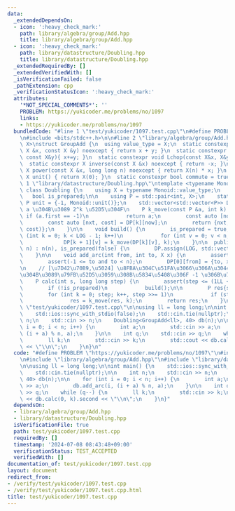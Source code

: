 ```yaml
---
data:
  _extendedDependsOn:
  - icon: ':heavy_check_mark:'
    path: library/algebra/group/Add.hpp
    title: library/algebra/group/Add.hpp
  - icon: ':heavy_check_mark:'
    path: library/datastructure/Doubling.hpp
    title: library/datastructure/Doubling.hpp
  _extendedRequiredBy: []
  _extendedVerifiedWith: []
  _isVerificationFailed: false
  _pathExtension: cpp
  _verificationStatusIcon: ':heavy_check_mark:'
  attributes:
    '*NOT_SPECIAL_COMMENTS*': ''
    PROBLEM: https://yukicoder.me/problems/no/1097
    links:
    - https://yukicoder.me/problems/no/1097
  bundledCode: "#line 1 \"test/yukicoder/1097.test.cpp\"\n#define PROBLEM \"https://yukicoder.me/problems/no/1097\"\
    \n#include <bits/stdc++.h>\n\n#line 2 \"library/algebra/group/Add.hpp\"\ntemplate<typename\
    \ X>\nstruct GroupAdd {\n  using value_type = X;\n  static constexpr X op(const\
    \ X &x, const X &y) noexcept { return x + y; }\n  static constexpr void Rchop(X&x,\
    \ const X&y){ x+=y; }\n  static constexpr void Lchop(const X&x, X&y){ y+=x; }\n\
    \  static constexpr X inverse(const X &x) noexcept { return -x; }\n  static constexpr\
    \ X power(const X &x, long long n) noexcept { return X(n) * x; }\n  static constexpr\
    \ X unit() { return X(0); }\n  static constexpr bool commute = true;\n};\n#line\
    \ 1 \"library/datastructure/Doubling.hpp\"\ntemplate <typename Monoid, int LOG>\
    \ class Doubling {\n    using X = typename Monoid::value_type;\n    int n;\n \
    \   bool is_prepared;\n\n    using P = std::pair<int, X>;\n    static constexpr\
    \ P unit = {-1, Monoid::unit()};\n    std::vector<std::vector<P>> DP;\n\n    //\
    \ a \u304B\u3089 2^k \u52D5\u304F\n    P k_move(const P &a, int k) {\n       \
    \ if (a.first == -1)\n            return a;\n        const auto [now, val] = a;\n\
    \        const auto [nxt, cost] = DP[k][now];\n        return {nxt, Monoid::op(val,\
    \ cost)};\n    }\n\n    void build() {\n        is_prepared = true;\n        for\
    \ (int k = 0; k < LOG - 1; k++)\n            for (int v = 0; v < n; v++)\n   \
    \             DP[k + 1][v] = k_move(DP[k][v], k);\n    }\n\n  public:\n    Doubling(int\
    \ n) : n(n), is_prepared(false) {\n        DP.assign(LOG, std::vector<P>(n, unit));\n\
    \    }\n\n    void add_arc(int from, int to, X x) {\n        assert(!is_prepared);\n\
    \        assert(-1 <= to and to < n);\n        DP[0][from] = {to, x};\n    }\n\
    \n    // [\u7D42\u70B9,\u5024] \u8FBA\u304C\u51FA\u3066\u306A\u3044\u5834\u6240\
    \u304B\u3089\u79FB\u52D5\u3059\u308B\u5834\u5408\u306F -1 \u306B\u7740\u304F\n\
    \    P calc(int s, long long step) {\n        assert(step <= (1LL << LOG));\n\
    \        if (!is_prepared)\n            build();\n\n        P res{s, Monoid::unit()};\n\
    \        for (int k = 0; step; k++, step >>= 1)\n            if (step & 1)\n \
    \               res = k_move(res, k);\n        return res;\n    }\n};\n#line 6\
    \ \"test/yukicoder/1097.test.cpp\"\n\nusing ll = long long;\n\nint main() {\n\
    \    std::ios::sync_with_stdio(false);\n    std::cin.tie(nullptr);\n\n    int\
    \ n;\n    std::cin >> n;\n    Doubling<GroupAdd<ll>, 40> db(n);\n\n    for (int\
    \ i = 0; i < n; i++) {\n        int a;\n        std::cin >> a;\n        db.add_arc(i,\
    \ (i + a) % n, a);\n    }\n\n    int q;\n    std::cin >> q;\n    while (q--) {\n\
    \        ll k;\n        std::cin >> k;\n        std::cout << db.calc(0, k).second\
    \ << \"\\n\";\n    }\n}\n"
  code: "#define PROBLEM \"https://yukicoder.me/problems/no/1097\"\n#include <bits/stdc++.h>\n\
    \n#include \"library/algebra/group/Add.hpp\"\n#include \"library/datastructure/Doubling.hpp\"\
    \n\nusing ll = long long;\n\nint main() {\n    std::ios::sync_with_stdio(false);\n\
    \    std::cin.tie(nullptr);\n\n    int n;\n    std::cin >> n;\n    Doubling<GroupAdd<ll>,\
    \ 40> db(n);\n\n    for (int i = 0; i < n; i++) {\n        int a;\n        std::cin\
    \ >> a;\n        db.add_arc(i, (i + a) % n, a);\n    }\n\n    int q;\n    std::cin\
    \ >> q;\n    while (q--) {\n        ll k;\n        std::cin >> k;\n        std::cout\
    \ << db.calc(0, k).second << \"\\n\";\n    }\n}"
  dependsOn:
  - library/algebra/group/Add.hpp
  - library/datastructure/Doubling.hpp
  isVerificationFile: true
  path: test/yukicoder/1097.test.cpp
  requiredBy: []
  timestamp: '2024-07-08 08:43:48+09:00'
  verificationStatus: TEST_ACCEPTED
  verifiedWith: []
documentation_of: test/yukicoder/1097.test.cpp
layout: document
redirect_from:
- /verify/test/yukicoder/1097.test.cpp
- /verify/test/yukicoder/1097.test.cpp.html
title: test/yukicoder/1097.test.cpp
---
```

